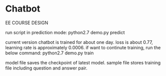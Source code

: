 # Chatbot
EE COURSE DESIGN

run script in prediction mode:
python2.7 demo.py predict

current version chatbot is trained for about one day. 
loss is about 0.77, learning rate is approximately 0.0006.
if want to continute training, run the below command:
python2.7 demo.py train

model file saves the checkpoint of latest model.
sample file stores training file including question and answer pair.
